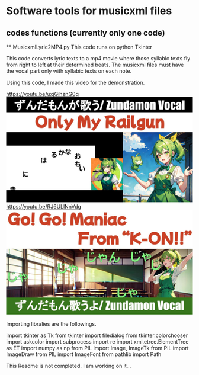 # Software tools for musicxml files

## codes functions (currently only one code)
** MusicxmlLyric2MP4.py
This code runs on python Tkinter

This code converts lyric texts to a mp4 movie where those syllabic texts fly from right to left at their determined beats.
The musicxml files must have the vocal part only with syllabic texts on each note.

Using this code, I made this video for the demonstration.

https://youtu.be/uxjGihznG0g
![](https://github.com/ktakenos/MusicXMLTools/blob/main/images/ZundamonVocal.pptx.jpg)
https://youtu.be/RJ6ULlNnVdg
![](https://github.com/ktakenos/MusicXMLTools/blob/main/images/ZundamonVocal.pptx(1).jpg)


Importing libralies are the followings.

import tkinter as Tk
from tkinter import filedialog
from tkinter.colorchooser import askcolor
import subprocess
import re
import xml.etree.ElementTree as ET
import numpy as np
from PIL import Image, ImageTk
from PIL import ImageDraw
from PIL import ImageFont
from pathlib import Path


This Readme is not completed. I am working on it...

